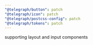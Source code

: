 ```yaml
---
"@telegraph/button": patch
"@telegraph/icon": patch
"@telegraph/postcss-config": patch
"@telegraph/tokens": patch
---
```


supporting layout and input components
